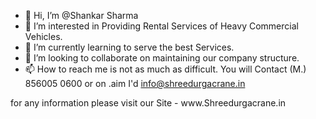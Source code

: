 - 👋 Hi, I’m @Shankar Sharma
- 👀 I’m interested in Providing Rental Services of Heavy Commercial Vehicles.
- 🌱 I’m currently learning to serve the best Services.
- 💞️ I’m looking to collaborate on maintaining our company structure.
- 📫 How to reach me is not as much as difficult. You will Contact (M.) 856005 0600 or on .aim I'd  info@shreedurgacrane.in

<!---
Sammy7999/Sammy7999 is a ✨ special ✨ repository because its `you will go though our website for more information like Company profile and all` (this file) appears on your GitHub profile.
You can click the Preview the below link to take a look at your changes.
---> for any  information please visit our Site - www.Shreedurgacrane.in 
